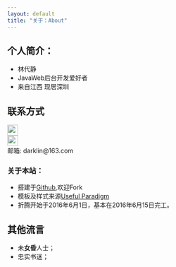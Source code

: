 ```yaml
---
layout: default
title: "关于：About"
---
```


## 个人简介：

* 林代静
* JavaWeb后台开发爱好者
* 来自江西 现居深圳

## 联系方式

<p class="contact">
 <a href="http://www.zhihu.com/people//lin-dai-jing-19" title="知乎联系我"><img src="http://www.zhihu.com/favicon.ico" width="24" height="24" style="display:inline-block;vertical-align:middle"></a><br/>
 <a href="https://github.com/darklin" title="Github联系我"><img src="http://www.github.com/favicon.ico" width="24" height="24" style="display:inline-block;vertical-align:middle"></a><br/>
邮箱: darklin@163.com 
</p>

### 关于本站：

* 搭建于[Github](https://github.com/darklin/darklin.github.io),欢迎Fork
* 模板及样式来源[Useful Paradigm](http://usefulparadigm.com/)
* 折腾开始于2016年6月1日，基本在2016年6月15日完工。

## 其他流言
* 未**女昏**人士；
* 忠实书迷；
